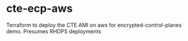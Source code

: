 # cte-ecp-aws
Terraform to deploy the CTE AMI on aws for encrypted-control-planes demo. Presumes RHDPS deployments
